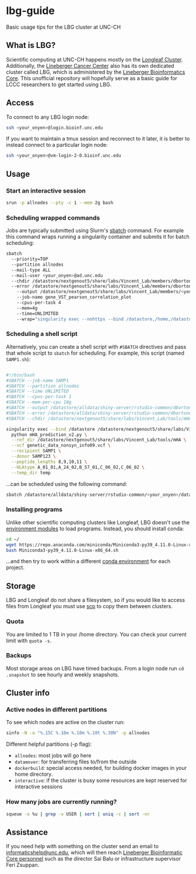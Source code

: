 # lbg-guide
Basic usage tips for the LBG cluster at UNC-CH

## What is LBG?
Scientific computing at UNC-CH happens mostly on the [Longleaf Cluster](https://its.unc.edu/research-computing/longleaf-cluster/). Additionally, the [Lineberger Cancer Center](https://unclineberger.org/) also has its own dedicated cluster called LBG, which is administered by the [Lineberger Bioinformatics Core](https://lbc.unc.edu/). This unofficial repository will hopefully serve as a basic guide for LCCC researchers to get started using LBG. 

## Access

To connect to any LBG login node: 

```sh
ssh <your_onyen>@login.bioinf.unc.edu
```

If you want to maintain a tmux session and reconnect to it later, it is better to instead connect to a particular login node:

```sh
ssh <your_onyen>@vm-login-2-0.bioinf.unc.edu
```

## Usage

### Start an interactive session 

```sh 
srun -p allnodes --pty -c 1 --mem 2g bash
```

### Scheduling wrapped commands

Jobs are typically submitted using Slurm's [sbatch](https://slurm.schedmd.com/sbatch.html) command. For example this command wraps running a singularity container and submits it for batch scheduling: 

```sh
sbatch 
  --priority=TOP 
  --partition allnodes 
  --mail-type ALL 
  --mail-user <your_onyen>@ad.unc.edu 
  --chdir /datastore/nextgenout5/share/labs/Vincent_Lab/members/dbortone/rstudio-common/projects/testing/mtb_bridge/_run_scripts 
  --error /datastore/nextgenout5/share/labs/Vincent_Lab/members/dbortone/rstudio-common/projects/testing/mtb_bridge/_run_scripts/slurm_error_gene_VST_pearson_correlation_plot.txt 
    --output /datastore/nextgenout5/share/labs/Vincent_Lab/members/<your_onyen>/rstudio-common/projects/testing/mtb_bridge/_run_scripts/slurm_output_gene_VST_pearson_correlation_plot.txt 
    --job-name gene_VST_pearson_correlation_plot 
    --cpus-per-task 4 
    --mem=4g 
    --time=UNLIMITED 
    --wrap="singularity exec --nohttps --bind /datastore,/home,/datastore/alldata/shiny-server/rstudio-common/:/rstudio-common docker://benjaminvincentlab/rserver-binfotron:4.0.3.10 Rscript /datastore/nextgenout5/share/labs/Vincent_Lab/members/dbortone/rstudio-common/projects/testing/mtb_bridge/_run_scripts/gene_VST_pearson_correlation_plot.R"
```

### Scheduling a shell script

Alternatively, you can create a shell script with `#SBATCH` directives and pass that whole script to `sbatch` for scheduling. For example, this script (named `SAMP1.sh`): 

```sh

#!/bin/bash
#SBATCH --job-name SAMP1
#SBATCH --partition allnodes
#SBATCH --time UNLIMITED
#SBATCH --cpus-per-task 1
#SBATCH --mem-per-cpu 10g
#SBATCH --output /datastore/alldata/shiny-server/rstudio-common/dbortone/dataset_prep/OSU_mHA_VL194/cluster_output/mHA/SAMP1_out.txt
#SBATCH --error /datastore/alldata/shiny-server/rstudio-common/dbortone/dataset_prep/OSU_mHA_VL194/cluster_output/mHA/SAMP1_err.txt
#SBATCH --chdir /datastore/nextgenout5/share/labs/Vincent_Lab/tools/mHA

singularity exec --bind /datastore /datastore/nextgenout5/share/labs/Vincent_Lab/singularity/mHA.simg \
  python mHA_prediction_v2.py \
  --ref_dir /datastore/nextgenout5/share/labs/Vincent_Lab/tools/mHA \
  --vcf genetic_data_nonsyn_info09.vcf \
  --recipient SAMP1 \
  --donor SAMP123 \
  --peptide_lengths 8,9,10,11 \
  --HLAtype A_01_01,A_24_02,B_57_01,C_06_02,C_06_02 \
  --temp_dir temp
```
...can be scheduled using the following command:

```sh
sbatch /datastore/alldata/shiny-server/rstudio-common/<your_onyen>/dataset_prep/OSU_mHA_VL194/cluster_commands/mHA/SAMP1.sh
```
### Installing programs

Unlike other scientific computing clusters like Longleaf, LBG doesn't use the [environment modules](https://www.admin-magazine.com/HPC/Articles/Environment-Modules) to load programs. Instead, you should install conda: 

```sh 
cd ~/
wget https://repo.anaconda.com/miniconda/Miniconda3-py39_4.11.0-Linux-x86_64.sh
bash Miniconda3-py39_4.11.0-Linux-x86_64.sh
```

...and then try to work within a different [conda environment](https://docs.conda.io/projects/conda/en/latest/user-guide/tasks/manage-environments.html) for each project. 

## Storage

LBG and Longleaf do not share a filesystem, so if you would like to access files from Longleaf you must use [scp](https://linuxize.com/post/how-to-use-scp-command-to-securely-transfer-files/) to copy them between clusters. 

### Quota

You are limited to 1 TB in your /home directory. You can check your current limit with `quota -s`. 

### Backups

Most storage areas on LBG have timed backups.  From a login node run `cd .snapshot` to see hourly and weekly snapshots.

## Cluster info

### Active nodes in different partitions
To see which nodes are active on the cluster run:

```sh
sinfo -N -o "%.15C %.10e %.10m %.10t %.30N" -p allnodes
```

Different helpful partitions (-p flag):

* `allnodes`:  most jobs will go here
* `datamover`: for transferring files to/from the outside
* `dockerbuild`: special access needed, for building docker images in your home directory.
* `interactive`: if the cluster is busy some resources are kept reserved for interactive sessions

### How many jobs are currently running?

```sh
squeue -o %u | grep -v USER | sort | uniq -c | sort -nr
```


## Assistance 

If you need help with something on the cluster send an email to [informaticshelp@unc.edu](mailto:informaticshelp@unc.edu), which will then reach [Lineberger Bioinformatic Core personnel](https://lbc.unc.edu/index.php/personnel) such as the director Sai Balu or infrastructure supervisor Feri Zsuppan. 
